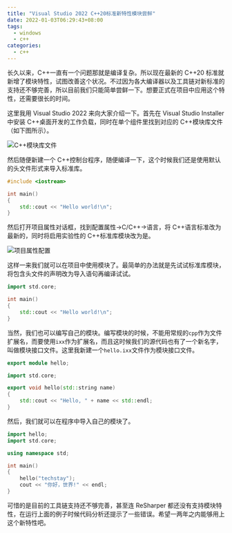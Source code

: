 ```yaml
---
title: "Visual Studio 2022 C++20标准新特性模块尝鲜"
date: 2022-01-03T06:29:43+08:00
tags:
  - windows
  - c++
categories:
  - c++
---
```


长久以来，C++一直有一个问题那就是编译复杂。所以现在最新的 C++20 标准就新增了模块特性，试图改善这个状况。不过因为各大编译器以及工具链对新标准的支持还不够完善，所以目前我们只能简单尝鲜一下。想要正式在项目中应用这个特性，还需要很长的时间。

这里我用 Visual Studio 2022 来向大家介绍一下。首先在 Visual Studio Installer 中安装 C++桌面开发的工作负载，同时在单个组件里找到对应的 C++模块库文件（如下图所示）。

![C++模块库文件](https://upload-images.jianshu.io/upload_images/832668-66f62d9d25c8cd8b.png?imageMogr2/auto-orient/strip%7CimageView2/2/w/1240)

然后随便新建一个 C++控制台程序，随便编译一下，这个时候我们还是使用默认的头文件形式来导入标准库。

```cpp
#include <iostream>

int main()
{
    std::cout << "Hello world!\n";
}
```

然后打开项目属性对话框，找到配置属性->C/C++->语言，将 C++语言标准改为最新的，同时将启用实验性的 C++标准库模块改为是。

![项目属性配置](https://upload-images.jianshu.io/upload_images/832668-29e49164fd31f2f5.png?imageMogr2/auto-orient/strip%7CimageView2/2/w/1240)

这样一来我们就可以在项目中使用模块了。最简单的办法就是先试试标准库模块，将包含头文件的声明改为导入语句再编译试试。

```cpp
import std.core;

int main()
{
    std::cout << "Hello world!\n";
}
```

当然，我们也可以编写自己的模块。编写模块的时候，不能用常规的`cpp`作为文件扩展名，而要使用`ixx`作为扩展名，而且这时候我们的源代码也有了一个新名字，叫做模块接口文件。这里我新建一个`hello.ixx`文件作为模块接口文件。

```cpp
export module hello;

import std.core;

export void hello(std::string name)
{
    std::cout << "Hello, " + name << std::endl;
}
```

然后，我们就可以在程序中导入自己的模块了。

```cpp
import hello;
import std.core;

using namespace std;

int main()
{
    hello("techstay");
    cout << "你好，世界!" << endl;
}
```

可惜的是目前的工具链支持还不够完善，甚至连 ReSharper 都还没有支持模块特性，在运行上面的例子时候代码分析还提示了一些错误。希望一两年之内能够用上这个新特性吧。
